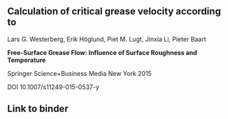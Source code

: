 ## Calculation of critical grease velocity according to

Lars G. Westerberg, Erik Höglund, Piet M. Lugt, Jinxia Li, Pieter Baart

**Free-Surface Grease Flow: Influence of Surface Roughness and Temperature**

Springer Science+Business Media New York 2015

DOI 10.1007/s11249-015-0537-y


## Link to binder
